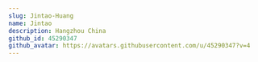 ```yaml
---
slug: Jintao-Huang
name: Jintao
description: Hangzhou China
github_id: 45290347
github_avatar: https://avatars.githubusercontent.com/u/45290347?v=4
---
```


